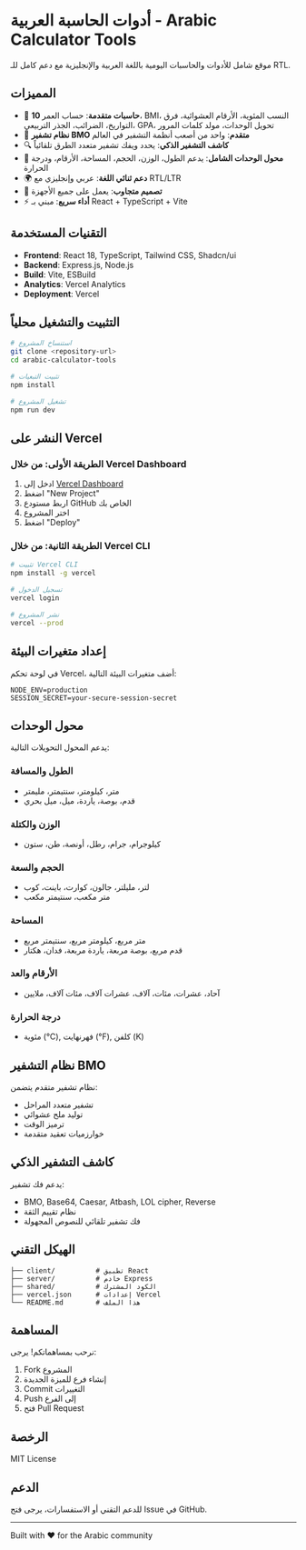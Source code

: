 # أدوات الحاسبة العربية - Arabic Calculator Tools

موقع شامل للأدوات والحاسبات اليومية باللغة العربية والإنجليزية مع دعم كامل للـ RTL.

## المميزات

- 🧮 **10 حاسبات متقدمة**: حساب العمر، BMI، النسب المئوية، الأرقام العشوائية، فرق التواريخ، الضرائب، الجذر التربيعي، GPA، تحويل الوحدات، مولد كلمات المرور
- 🔐 **نظام تشفير BMO متقدم**: واحد من أصعب أنظمة التشفير في العالم
- 🔍 **كاشف التشفير الذكي**: يحدد ويفك تشفير متعدد الطرق تلقائياً
- 🔄 **محول الوحدات الشامل**: يدعم الطول، الوزن، الحجم، المساحة، الأرقام، ودرجة الحرارة
- 🌍 **دعم ثنائي اللغة**: عربي وإنجليزي مع RTL/LTR
- 📱 **تصميم متجاوب**: يعمل على جميع الأجهزة
- ⚡ **أداء سريع**: مبني بـ React + TypeScript + Vite

## التقنيات المستخدمة

- **Frontend**: React 18, TypeScript, Tailwind CSS, Shadcn/ui
- **Backend**: Express.js, Node.js
- **Build**: Vite, ESBuild
- **Analytics**: Vercel Analytics
- **Deployment**: Vercel

## التثبيت والتشغيل محلياً

```bash
# استنساخ المشروع
git clone <repository-url>
cd arabic-calculator-tools

# تثبيت التبعيات
npm install

# تشغيل المشروع
npm run dev
```

## النشر على Vercel

### الطريقة الأولى: من خلال Vercel Dashboard

1. ادخل إلى [Vercel Dashboard](https://vercel.com/dashboard)
2. اضغط "New Project"
3. اربط مستودع GitHub الخاص بك
4. اختر المشروع
5. اضغط "Deploy"

### الطريقة الثانية: من خلال Vercel CLI

```bash
# تثبيت Vercel CLI
npm install -g vercel

# تسجيل الدخول
vercel login

# نشر المشروع
vercel --prod
```

## إعداد متغيرات البيئة

في لوحة تحكم Vercel، أضف متغيرات البيئة التالية:

```
NODE_ENV=production
SESSION_SECRET=your-secure-session-secret
```

## محول الوحدات

يدعم المحول التحويلات التالية:

### الطول والمسافة
- متر، كيلومتر، سنتيمتر، مليمتر
- قدم، بوصة، ياردة، ميل، ميل بحري

### الوزن والكتلة  
- كيلوجرام، جرام، رطل، أونصة، طن، ستون

### الحجم والسعة
- لتر، مليلتر، جالون، كوارت، باينت، كوب
- متر مكعب، سنتيمتر مكعب

### المساحة
- متر مربع، كيلومتر مربع، سنتيمتر مربع
- قدم مربع، بوصة مربعة، ياردة مربعة، فدان، هكتار

### الأرقام والعد
- آحاد، عشرات، مئات، آلاف، عشرات آلاف، مئات آلاف، ملايين

### درجة الحرارة
- مئوية (°C), فهرنهايت (°F), كلفن (K)

## نظام التشفير BMO

نظام تشفير متقدم يتضمن:
- تشفير متعدد المراحل
- توليد ملح عشوائي
- ترميز الوقت
- خوارزميات تعقيد متقدمة

## كاشف التشفير الذكي

يدعم فك تشفير:
- BMO, Base64, Caesar, Atbash, LOL cipher, Reverse
- نظام تقييم الثقة
- فك تشفير تلقائي للنصوص المجهولة

## الهيكل التقني

```
├── client/          # تطبيق React
├── server/          # خادم Express
├── shared/          # الكود المشترك
├── vercel.json      # إعدادات Vercel
└── README.md        # هذا الملف
```

## المساهمة

نرحب بمساهماتكم! يرجى:
1. Fork المشروع
2. إنشاء فرع للميزة الجديدة
3. Commit التغييرات
4. Push إلى الفرع
5. فتح Pull Request

## الرخصة

MIT License

## الدعم

للدعم التقني أو الاستفسارات، يرجى فتح Issue في GitHub.

---

Built with ❤️ for the Arabic community